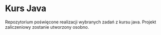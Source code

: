 # Kurs Java
Repozytorium poświęcone realizacji wybranych zadań z kursu java.
Projekt zaliczeniowy zostanie utworzony osobno.
